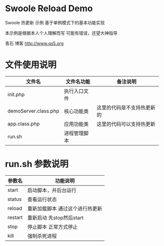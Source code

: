 # Swoole Reload Demo
Swoole 热更新 示例
基于单例模式下的基本功能实现

本示例是根据本人个人理解而写
可能有错误，还望大神指导

青石 博客 http://www.qs5.org

# 文件使用说明
文件名|文件名功能|备注说明
------|----------|--------
init.php|执行入口文件|
demoServer.class.php|核心功能类|这里的代码是不支持热更新的
app.class.php|应用功能类|这里的代码可以支持热更新
run.sh|进程管理脚本|

# run.sh 参数说明
参数名|功能说明
------|--------
start|启动脚本，并后台运行
status|查看运行状态
reload|重新加载脚本 通过这个进行热更新
restart|重新启动 先stop然后start
stop|停止脚本 正常方式停止
kill|强制杀死进程

